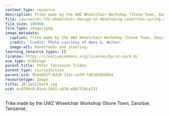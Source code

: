 ```yaml
---
content_type: resource
description: Trike made by the UWZ Wheelchair Workshop (Stone Town, Zanzibar, Tanzania).
file: courses/ec-721-wheelchair-design-in-developing-countries-spring-2009/ec8f04c881c61b91c87be8b7f34ce231_20-Zanzibar4.jpg
file_size: 108460
file_type: image/jpeg
image_metadata:
  caption: Trike made by the UWZ Wheelchair Workshop (Stone Town, Zanzibar, Tanzania).
  credit: 'Credit: Photo courtesy of Amos G. Winter.'
  image-alt: Handcranks and steering.
learning_resource_types: []
license: https://creativecommons.org/licenses/by-nc-sa/4.0/
ocw_type: OCWImage
parent_title: Other Tanzanian Trikes
parent_type: CourseSection
parent_uid: 9bddd81f-6dc0-133c-cef0-fd83036b889a
resourcetype: Image
title: 20-Zanzibar4.jpg
uid: ec8f04c8-81c6-1b91-c87b-e8b7f34ce231
---
```

Trike made by the UWZ Wheelchair Workshop (Stone Town, Zanzibar, Tanzania).